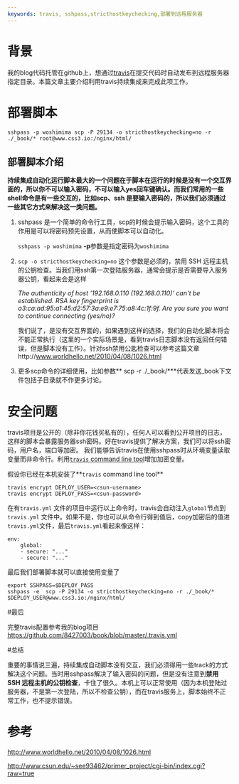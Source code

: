 ```yaml
---
keywords: travis, sshpass,stricthostkeychecking,部署到远程服务器
---
```


# 背景

我的blog代码托管在github上，想通过[travis](https://travis-ci.org)在提交代码时自动发布到远程服务器指定目录。本篇文章主要介绍利用travis持续集成来完成此项工作。

# 部署脚本
```
sshpass -p woshimima scp -P 29134 -o stricthostkeychecking=no -r ./_book/* root@www.css3.io:/nginx/html/

```

##  部署脚本介绍

**持续集成自动化运行脚本最大的一个问题在于脚本在运行的时候是没有一个交互界面的，所以你不可以输入密码，不可以输入yes回车键确认。而我们常用的一些shell命令是有一些交互的，比如scp、ssh 是要输入密码的，所以我们必须通过一些其它方式来解决这一类问题。**

1. sshpass 是一个简单的命令行工具，scp的时候会提示输入密码，这个工具的作用是可以将密码预先设置，从而使脚本可以自动化。

    `sshpass -p woshimima` **-p**参数是指定密码为`woshimima`

2. `scp -o stricthostkeychecking=no` 这个参数是必须的，禁用 SSH 远程主机的公钥检查。当我们用ssh第一次登陆服务器，通常会提示是否需要导入服务器公钥，看起来会是这样

    _The authenticity of host '192.168.0.110 (192.168.0.110)' can't be established. RSA key fingerprint is a3:ca:ad:95:a1:45:d2:57:3a:e9:e7:75:a8:4c:1f:9f. Are you sure you want to continue connecting (yes/no)?_

    我们说了，是没有交互界面的，如果遇到这样的选择，我们的自动化脚本将会不能正常执行（这里的一个实际场景是，看到travis日志脚本没有返回任何错误，但是脚本没有工作）。针对ssh禁用公匙检查可以参考这篇文章http://www.worldhello.net/2010/04/08/1026.html

3. 更多scp命令的详细使用，比如参数** scp -r ./_book/***代表发送_book下文件包括子目录就不作更多讨论。

# 安全问题

travis项目是公开的（除非你花钱买私有的），任何人可以看到公开项目的日志，这样的脚本会暴露服务器ssh密码。好在travis提供了解决方案，我们可以将ssh密码，用户名，端口等加密。
我们能够告诉travis在使用sshpass时从环境变量读取变量而非命令行。利用[`travis` command line tool](https://github.com/travis-ci/travis.rb)增加加密变量。

假设你已经在本机安装了**`travis` command line tool**

``` 
travis encrypt DEPLOY_USER=<csun-username> 
travis encrypt DEPLOY_PASS=<csun-password> 

```
在有`travis.yml` 文件的项目中运行以上命令时，travis会自动注入`global`节点到`travis.yml` 文件中。如果不是，你也可以从命令行得到值后，copy加密后的值进`travis.yml`文件，最后`travis.yml`看起来像这样：

```
env: 
    global: 
    - secure: "..." 
    - secure: "..." 
```
最后我们部署脚本就可以直接使用变量了

```
export SSHPASS=$DEPLOY_PASS
sshpass -e  scp -P 29134 -o stricthostkeychecking=no -r ./_book/* $DEPLOY_USER@www.css3.io:/nginx/html/

```

#最后

完整travis配置参考我的blog项目
https://github.com/8427003/book/blob/master/.travis.yml

#总结

重要的事情说三遍，持续集成自动脚本没有交互，我们必须得用一些track的方式解决这个问题。当时用sshpass解决了输入密码的问题，但是没有注意到**禁用 SSH 远程主机的公钥检查**，卡住了很久。本机上可以正常使用（因为本机登陆过服务器，不是第一次登陆，所以不检查公钥），而在travis服务上，脚本始终不正常工作，也不提示错误。

# 参考

http://www.worldhello.net/2010/04/08/1026.html

http://www.csun.edu/~see93462/primer_project/cgi-bin/index.cgi?raw=true




